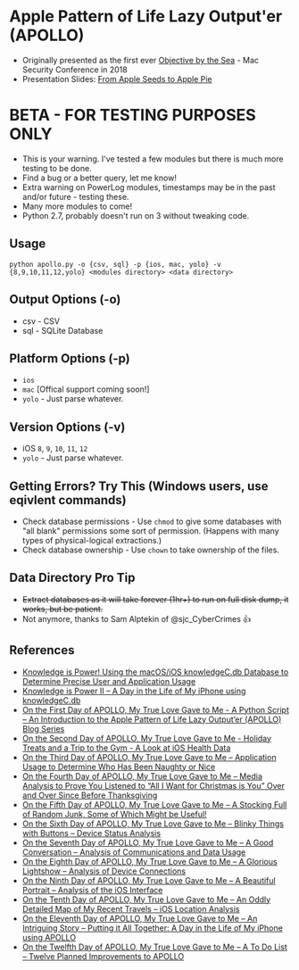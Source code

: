 # Apple Pattern of Life Lazy Output'er (APOLLO)
* Originally presented as the first ever [Objective by the Sea](https://objectivebythesea.com/) - Mac Security Conference in 2018
* Presentation Slides: [From Apple Seeds to Apple Pie](https://github.com/mac4n6/Presentations/tree/master/From%20Apple%20Seeds%20to%20Apple%20Pie)

# BETA - FOR TESTING PURPOSES ONLY
* This is your warning. I've tested a few modules but there is much more testing to be done.
* Find a bug or a better query, let me know!
* Extra warning on PowerLog modules, timestamps may be in the past and/or future - testing these.
* Many more modules to come!
* Python 2.7, probably doesn't run on 3 without tweaking code.

## Usage
`python apollo.py -o {csv, sql} -p {ios, mac, yolo} -v {8,9,10,11,12,yolo} <modules directory> <data directory>`

## Output Options (-o)
* csv - CSV
* sql - SQLite Database

## Platform Options (-p)
* `ios`
* `mac` [Offical support coming soon!]
* `yolo` - Just parse whatever.

## Version Options (-v)
* iOS `8`, `9`, `10`, `11`, `12`
* `yolo` - Just parse whatever.

## Getting Errors? Try This (Windows users, use eqivlent commands)
* Check database permissions - Use `chmod` to give some databases with "all blank" permissions some sort of permission. (Happens with many types of physical-logical extractions.)
* Check database ownership - Use `chown` to take ownership of the files.

## Data Directory Pro Tip
* ~~Extract databases as it will take forever (1hr+) to run on full disk dump, it works, but be patient.~~
* Not anymore, thanks to Sam Alptekin of @sjc_CyberCrimes 👍

## References
* [Knowledge is Power! Using the macOS/iOS knowledgeC.db Database to Determine Precise User and Application Usage](https://www.mac4n6.com/blog/2018/8/5/knowledge-is-power-using-the-knowledgecdb-database-on-macos-and-ios-to-determine-precise-user-and-application-usage)
* [Knowledge is Power II – A Day in the Life of My iPhone using knowledgeC.db](https://www.mac4n6.com/blog/2018/9/12/knowledge-is-power-ii-a-day-in-the-life-of-my-iphone-using-knowledgecdb)
* [On the First Day of APOLLO, My True Love Gave to Me - A Python Script – An Introduction to the Apple Pattern of Life Lazy Output’er (APOLLO) Blog Series](https://www.mac4n6.com/blog/2018/12/14/on-the-first-day-of-apollo-my-true-love-gave-to-me-a-python-script-an-introduction-to-the-apple-pattern-of-life-lazy-outputer-apollo-blog-series)
* [On the Second Day of APOLLO, My True Love Gave to Me - Holiday Treats and a Trip to the Gym - A Look at iOS Health Data](https://www.mac4n6.com/blog/2018/12/15/on-the-second-day-of-apollo-my-true-love-gave-to-me-holiday-treats-and-a-trip-to-the-gym-a-look-at-ios-health-data)
* [On the Third Day of APOLLO, My True Love Gave to Me – Application Usage to Determine Who Has Been Naughty or Nice](https://www.mac4n6.com/blog/2018/12/16/on-the-third-day-of-apollo-my-true-love-gave-to-me-application-usage-to-determine-who-has-been-naughty-or-nice)
* [On the Fourth Day of APOLLO, My True Love Gave to Me – Media Analysis to Prove You Listened to “All I Want for Christmas is You” Over and Over Since Before Thanksgiving](https://www.mac4n6.com/blog/2018/12/17/on-the-fourth-day-of-apollo-my-true-love-gave-to-me-media-analysis-to-prove-you-listened-to-all-i-want-for-christmas-is-you-over-and-over-since-before-thanksgiving)
* [On the Fifth Day of APOLLO, My True Love Gave to Me – A Stocking Full of Random Junk, Some of Which Might be Useful!](https://www.mac4n6.com/blog/2018/12/18/on-the-fifth-day-of-apollo-my-true-love-gave-to-me-a-stocking-full-of-random-junk-some-of-which-might-be-useful)
* [On the Sixth Day of APOLLO, My True Love Gave to Me – Blinky Things with Buttons – Device Status Analysis](https://www.mac4n6.com/blog/2018/12/19/on-the-sixth-day-of-apollo-my-true-love-gave-to-me-blinky-things-with-buttons-device-status-analysis)
* [On the Seventh Day of APOLLO, My True Love Gave to Me – A Good Conversation – Analysis of Communications and Data Usage](https://www.mac4n6.com/blog/2018/12/20/on-the-seventh-day-of-apollo-my-true-love-gave-to-me-a-good-conversation-analysis-of-communications-and-data-usage)
* [On the Eighth Day of APOLLO, My True Love Gave to Me – A Glorious Lightshow – Analysis of Device Connections](https://www.mac4n6.com/blog/2018/12/21/on-the-eighth-day-of-apollo-my-true-love-gave-to-me-a-glorious-lightshow-analysis-of-device-connections)
* [On the Ninth Day of APOLLO, My True Love Gave to Me – A Beautiful Portrait – Analysis of the iOS Interface](https://www.mac4n6.com/blog/2018/12/22/on-the-ninth-day-of-apollo-my-true-love-gave-to-me-a-beautiful-portrait-analysis-of-the-ios-interface)
* [On the Tenth Day of APOLLO, My True Love Gave to Me – An Oddly Detailed Map of My Recent Travels – iOS Location Analysis](https://www.mac4n6.com/blog/2018/12/23/on-the-tenth-day-of-apollo-my-true-love-gave-to-me-an-oddly-detailed-map-of-my-recent-travels-ios-location-analysisk)
* [On the Eleventh Day of APOLLO, My True Love Gave to Me – An Intriguing Story – Putting it All Together: A Day in the Life of My iPhone using APOLLO](https://www.mac4n6.com/blog/2018/12/24/on-the-eleventh-day-of-apollo-my-true-love-gave-to-me-an-intriguing-story-putting-it-all-together-a-day-in-the-life-of-my-iphone-using-apollo)
* [On the Twelfth Day of APOLLO, My True Love Gave to Me – A To Do List – Twelve Planned Improvements to APOLLO](https://www.mac4n6.com/blog/2018/12/25/on-the-twelfth-day-of-apollo-my-true-love-gave-to-me-a-to-do-list-twelve-planned-improvements-to-apollo)
